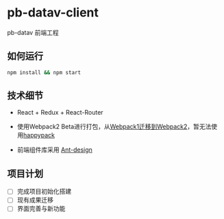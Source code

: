 # pb-datav-client

pb-datav 前端工程

## 如何运行

```bash
npm install && npm start
```

## 技术细节

* React + Redux + React-Router

* 使用Webpack2 Beta进行打包，从[Webpack1迁移到Webpack2](https://webpack.js.org/how-to/upgrade-from-webpack-1/)，暂无法使用[happypack](https://github.com/amireh/happypack)

* 前端组件库采用 [Ant-design](https://ant.design/)

## 项目计划

- [ ] 完成项目初始化搭建
- [ ] 现有成果迁移
- [ ] 界面完善与新功能
